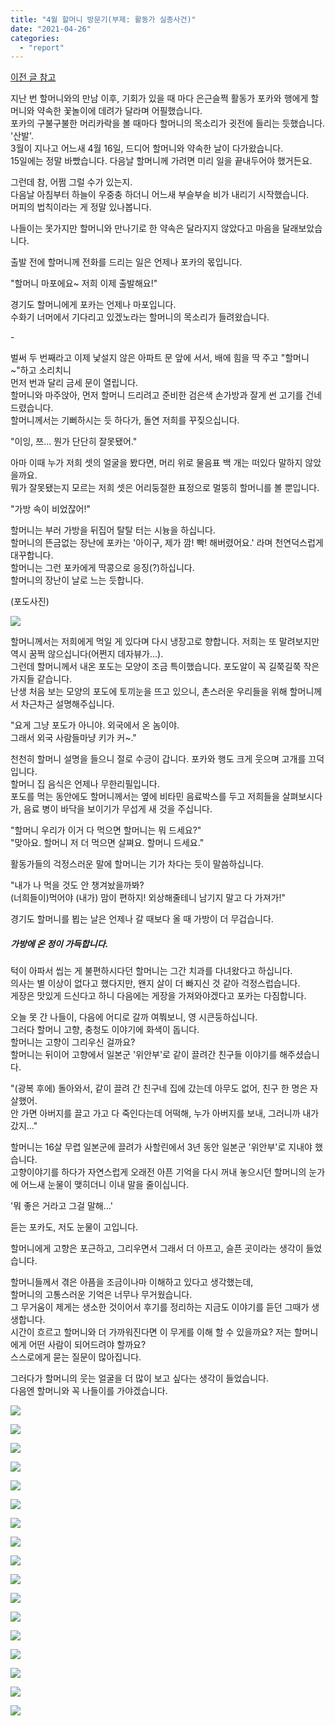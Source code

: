 ```yaml
---
title: "4월 할머니 방문기(부제: 활동가 실종사건)"
date: "2021-04-26"
categories: 
  - "report"
---
```


[이전 글 참고](https://womenandwar.net/kr/%ed%96%87%eb%b3%91%ec%95%84%eb%a6%ac-%ec%8b%a0%ec%9e%85%ed%99%9c%eb%8f%99%ea%b0%80-%ed%95%a0%eb%a8%b8%eb%8b%88%eb%93%a4-%eb%b5%99%ea%b3%a0-%ec%99%94%eb%8b%b5%eb%8b%88%eb%8b%a4/)

지난 번 할머니와의 만남 이후, 기회가 있을 때 마다 은근슬쩍 활동가 포카와 행에게 할머니와 약속한 꽃놀이에 데려가 달라며 어필했습니다.  
포카의 구불구불한 머리카락을 볼 때마다 할머니의 목소리가 귓전에 들리는 듯했습니다. '산발'.  
3월이 지나고 어느새 4월 16일, 드디어 할머니와 약속한 날이 다가왔습니다.  
15일에는 정말 바빴습니다. 다음날 할머니께 가려면 미리 일을 끝내두어야 했거든요.

그런데 참, 어쩜 그럴 수가 있는지.  
다음날 아침부터 하늘이 우중충 하더니 어느새 부슬부슬 비가 내리기 시작했습니다.  
머피의 법칙이라는 게 정말 있나봅니다.

나들이는 못가지만 할머니와 만나기로 한 약속은 달라지지 않았다고 마음을 달래보았습니다.

출발 전에 할머니께 전화를 드리는 일은 언제나 포카의 몫입니다.

"할머니 마포에요~ 저희 이제 출발해요!"

경기도 할머니에게 포카는 언제나 마포입니다.  
수화기 너머에서 기다리고 있겠노라는 할머니의 목소리가 들려왔습니다.

\-

벌써 두 번째라고 이제 낯설지 않은 아파트 문 앞에 서서, 배에 힘을 딱 주고 "할머니~"하고 소리치니  
먼저 번과 달리 금세 문이 열립니다.  
할머니와 마주앉아, 먼저 할머니 드리려고 준비한 검은색 손가방과 잘게 썬 고기를 건네드렸습니다.  
할머니께서는 기뻐하시는 듯 하다가, 돌연 저희를 꾸짖으십니다.

"이잉, 쯔… 뭔가 단단히 잘못됐어."

아마 이때 누가 저희 셋의 얼굴을 봤다면, 머리 위로 물음표 백 개는 떠있다 말하지 않았을까요.  
뭐가 잘못됐는지 모르는 저희 셋은 어리둥절한 표정으로 멀뚱히 할머니를 볼 뿐입니다.

"가방 속이 비었잖어!"

할머니는 부러 가방을 뒤집어 탈탈 터는 시늉을 하십니다.  
할머니의 뜬금없는 장난에 포카는 '아이구, 제가 깜! 빡! 해버렸어요.' 라며 천연덕스럽게 대꾸합니다.  
할머니는 그런 포카에게 딱콩으로 응징(?)하십니다.  
할머니의 장난이 날로 느는 듯합니다.

(포도사진)

![](https://womenandwar.net/kr/wp-content/uploads/2021/04/photo_2021-04-26_16-17-55-edited.jpg)

  
할머니께서는 저희에게 먹일 게 있다며 다시 냉장고로 향합니다. 저희는 또 말려보지만 역시 꿈쩍 않으십니다(어쩐지 데자뷰가…).  
그런데 할머니께서 내온 포도는 모양이 조금 특이했습니다. 포도알이 꼭 길쭉길쭉 작은 가지들 같습니다.  
난생 처음 보는 모양의 포도에 토끼눈을 뜨고 있으니, 촌스러운 우리들을 위해 할머니께서 차근차근 설명해주십니다.

"요게 그냥 포도가 아니야. 외국에서 온 놈이야.  
그래서 외국 사람들마냥 키가 커~."

천천히 할머니 설명을 들으니 절로 수긍이 갑니다. 포카와 행도 크게 웃으며 고개를 끄덕입니다.  
할머니 집 음식은 언제나 무한리필입니다.  
포도를 먹는 동안에도 할머니께서는 옆에 비타민 음료박스를 두고 저희들을 살펴보시다가, 음료 병이 바닥을 보이기가 무섭게 새 것을 주십니다.

"할머니 우리가 이거 다 먹으면 할머니는 뭐 드세요?"  
"맞아요. 할머니 저 더 먹으면 살쪄요. 할머니 드세요."

활동가들의 걱정스러운 말에 할머니는 기가 차다는 듯이 말씀하십니다.

"내가 나 먹을 것도 안 챙겨놨을까봐?  
(너희들이)먹어야 (내가) 맘이 편하지! 외상해줄테니 남기지 말고 다 가져가!"

경기도 할머니를 뵙는 날은 언제나 갈 때보다 올 때 가방이 더 무겁습니다.

##### 가방에 온 정이 가득합니다.

턱이 아파서 씹는 게 불편하시다던 할머니는 그간 치과를 다녀왔다고 하십니다.  
의사는 별 이상이 없다고 했다지만, 왠지 살이 더 빠지신 것 같아 걱정스럽습니다.  
게장은 맛있게 드신다고 하니 다음에는 게장을 가져와야겠다고 포카는 다짐합니다.

오늘 못 간 나들이, 다음에 어디로 갈까 여쭤보니, 영 시큰둥하십니다.  
그러다 할머니 고향, 충청도 이야기에 화색이 돕니다.  
할머니는 고향이 그리우신 걸까요?  
할머니는 뒤이어 고향에서 일본군 '위안부'로 같이 끌려간 친구들 이야기를 해주셨습니다.

"(광복 후에) 돌아와서, 같이 끌려 간 친구네 집에 갔는데 아무도 없어, 친구 한 명은 자살했어.  
안 가면 아버지를 끌고 가고 다 죽인다는데 어떡해, 누가 아버지를 보내, 그러니까 내가 갔지…"

할머니는 16살 무렵 일본군에 끌려가 사할린에서 3년 동안 일본군 '위안부'로 지내야 했습니다.  
고향이야기를 하다가 자연스럽게 오래전 아픈 기억을 다시 꺼내 놓으시던 할머니의 눈가에 어느새 눈물이 맺히더니 이내 말을 줄이십니다.

'뭐 좋은 거라고 그걸 말해…'

듣는 포카도, 저도 눈물이 고입니다.

할머니에게 고향은 포근하고, 그리우면서 그래서 더 아프고, 슬픈 곳이라는 생각이 들었습니다.

할머니들께서 겪은 아픔을 조금이나마 이해하고 있다고 생각했는데,  
할머니의 고통스러운 기억은 너무나 무거웠습니다.  
그 무거움이 제게는 생소한 것이어서 후기를 정리하는 지금도 이야기를 듣던 그때가 생생합니다.  
시간이 흐르고 할머니와 더 가까워진다면 이 무게를 이해 할 수 있을까요? 저는 할머니에게 어떤 사람이 되어드려야 할까요?  
스스로에게 묻는 질문이 많아집니다.

그러다가 할머니의 웃는 얼굴을 더 많이 보고 싶다는 생각이 들었습니다.  
다음엔 할머니와 꼭 나들이를 가야겠습니다.

![](https://womenandwar.net/kr/wp-content/uploads/2021/04/photo_2021-04-26_16-31-25.jpg)

![](https://womenandwar.net/kr/wp-content/uploads/2021/04/photo_2021-04-26_10-08-47.jpg)

![](https://womenandwar.net/kr/wp-content/uploads/2021/04/photo_2021-04-26_10-08-47-2.jpg)

![](https://womenandwar.net/kr/wp-content/uploads/2021/04/photo_2021-04-26_10-08-45.jpg)

![](https://womenandwar.net/kr/wp-content/uploads/2021/04/photo_2021-04-26_10-11-59.jpg)

![](https://womenandwar.net/kr/wp-content/uploads/2021/04/photo_2021-04-26_10-11-59-2.jpg)

![](https://womenandwar.net/kr/wp-content/uploads/2021/04/photo_2021-04-26_10-12-00.jpg)

![](https://womenandwar.net/kr/wp-content/uploads/2021/04/photo_2021-04-26_10-12-00-2.jpg)

![](https://womenandwar.net/kr/wp-content/uploads/2021/04/photo_2021-04-26_16-39-56.jpg)

![](https://womenandwar.net/kr/wp-content/uploads/2021/04/photo_2021-04-26_16-40-01.jpg)

![](https://womenandwar.net/kr/wp-content/uploads/2021/04/photo_2021-04-26_16-40-02.jpg)

![](https://womenandwar.net/kr/wp-content/uploads/2021/04/photo_2021-04-26_16-40-03.jpg)

![](https://womenandwar.net/kr/wp-content/uploads/2021/04/photo_2021-04-26_16-40-05.jpg)

![](https://womenandwar.net/kr/wp-content/uploads/2021/04/photo_2021-04-26_16-40-06.jpg)

![](https://womenandwar.net/kr/wp-content/uploads/2021/04/photo_2021-04-26_16-40-07.jpg)

![](https://womenandwar.net/kr/wp-content/uploads/2021/04/photo_2021-04-26_16-40-08.jpg)

![](https://womenandwar.net/kr/wp-content/uploads/2021/04/photo_2021-04-26_16-40-10.jpg)
